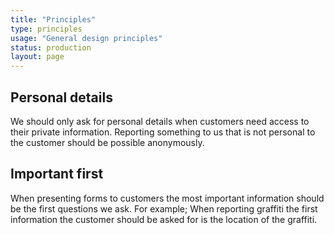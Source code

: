 ```yaml
---
title: "Principles"
type: principles
usage: "General design principles"
status: production
layout: page
---
```


## Personal details

We should only ask for personal details when customers need access to their private information. Reporting something to us that is not personal to the customer should be possible anonymously. 

## Important first

When presenting forms to customers the most important information should be the first questions we ask. For example; When reporting graffiti the first information the customer should be asked for is the location of the graffiti. 